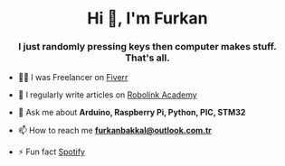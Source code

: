 <h1 align="center">Hi 👋, I'm Furkan</h1>
<h3 align="center">I just randomly pressing keys then computer makes stuff. That's all.</h3>

- 👨‍💻 I was Freelancer on [Fiverr](https://www.fiverr.com/furmatech3d)

- 📝 I regularly write articles on [Robolink Academy](https://akademi.robolinkmarket.com/author/furkan-bakkal/)

- 💬 Ask me about **Arduino, Raspberry Pi, Python, PIC, STM32**

- 📫 How to reach me **furkanbakkal@outlook.com.tr**

- ⚡ Fun fact [Spotify](https://open.spotify.com/track/0gsl92EMIScPGV1AU35nuD?si=713761f6286a42d6)




